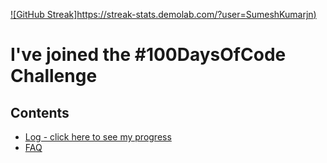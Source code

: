 [![GitHub Streak]https://streak-stats.demolab.com/?user=SumeshKumarjn)](https://git.io/streak-stats)
# I've joined the #100DaysOfCode Challenge

## Contents

* [Log - click here to see my progress](log.md)
* [FAQ](FAQ.md)



